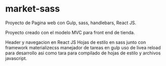 # market-sass
Proyecto de Pagina web con Gulp, sass, handlebars, React JS. 

Proyecto creado con el modelo MVC para front end de tienda.

Header y navegacion en React JS
Hojas de estilo en sass  junto con framework materializecss
manejador de tareas en gulp 
uso de livea reload para desarrollo asi como tara para compilado de hojas de estilo y archivos javascript.

